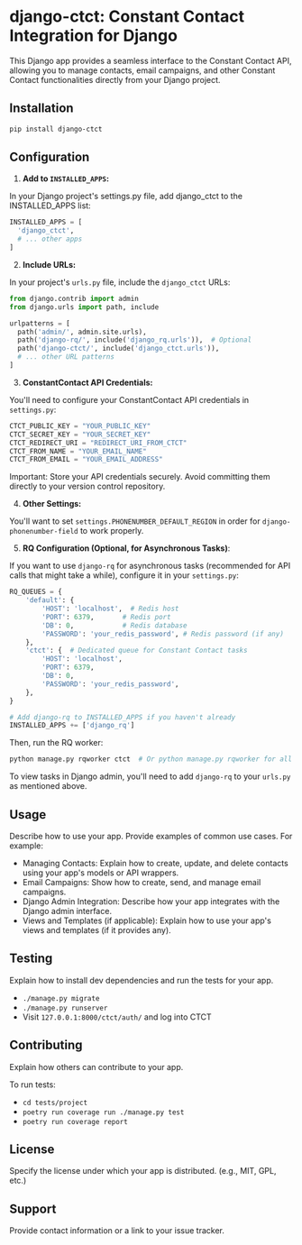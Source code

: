 # django-ctct: Constant Contact Integration for Django

This Django app provides a seamless interface to the Constant Contact API, allowing you to manage contacts, email campaigns, and other Constant Contact functionalities directly from your Django project.

## Installation

```bash
pip install django-ctct
```

## Configuration

1) **Add to `INSTALLED_APPS`:**

In your Django project's settings.py file, add django_ctct to the INSTALLED_APPS list:

```python
INSTALLED_APPS = [
  'django_ctct',
  # ... other apps
]
```

2) **Include URLs:**

In your project's `urls.py` file, include the `django_ctct` URLs:

```python
from django.contrib import admin
from django.urls import path, include

urlpatterns = [
  path('admin/', admin.site.urls),
  path('django-rq/', include('django_rq.urls')),  # Optional
  path('django-ctct/', include('django_ctct.urls')),
  # ... other URL patterns
]
```
3) **ConstantContact API Credentials:**

You'll need to configure your ConstantContact API credentials in `settings.py`:

```python
CTCT_PUBLIC_KEY = "YOUR_PUBLIC_KEY"
CTCT_SECRET_KEY = "YOUR_SECRET_KEY"
CTCT_REDIRECT_URI = "REDIRECT_URI_FROM_CTCT"
CTCT_FROM_NAME = "YOUR_EMAIL_NAME"
CTCT_FROM_EMAIL = "YOUR_EMAIL_ADDRESS"
```

Important:  Store your API credentials securely.  Avoid committing them directly to your version control repository.

4) **Other Settings:**

You'll want to set `settings.PHONENUMBER_DEFAULT_REGION` in order for `django-phonenumber-field` to work properly.

5) **RQ Configuration (Optional, for Asynchronous Tasks)**:

If you want to use `django-rq` for asynchronous tasks (recommended for API calls that might take a while), configure it in your `settings.py`:

```Python
RQ_QUEUES = {
    'default': {
        'HOST': 'localhost',  # Redis host
        'PORT': 6379,       # Redis port
        'DB': 0,            # Redis database
        'PASSWORD': 'your_redis_password', # Redis password (if any)
    },
    'ctct': {  # Dedicated queue for Constant Contact tasks
        'HOST': 'localhost',
        'PORT': 6379,
        'DB': 0,
        'PASSWORD': 'your_redis_password',
    },
}

# Add django-rq to INSTALLED_APPS if you haven't already
INSTALLED_APPS += ['django_rq']
```

Then, run the RQ worker:

```Bash
python manage.py rqworker ctct  # Or python manage.py rqworker for all queues
```

To view tasks in Django admin, you'll need to add `django-rq` to your `urls.py` as mentioned above.

## Usage

Describe how to use your app.  Provide examples of common use cases.  For example:

  * Managing Contacts: Explain how to create, update, and delete contacts using your app's models or API wrappers.
  * Email Campaigns: Show how to create, send, and manage email campaigns.
  * Django Admin Integration: Describe how your app integrates with the Django admin interface.
  * Views and Templates (if applicable): Explain how to use your app's views and templates (if it provides any).

## Testing

Explain how to install dev dependencies and run the tests for your app.

  * `./manage.py migrate`
  * `./manage.py runserver`
  * Visit `127.0.0.1:8000/ctct/auth/` and log into CTCT

## Contributing

Explain how others can contribute to your app.
 
To run tests:

* `cd tests/project`
* `poetry run coverage run ./manage.py test`
* `poetry run coverage report`

## License

Specify the license under which your app is distributed.  (e.g., MIT, GPL, etc.)


## Support

Provide contact information or a link to your issue tracker.
